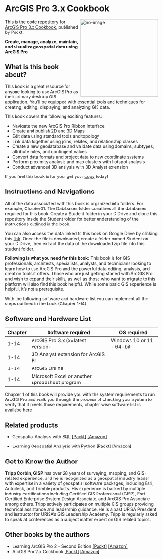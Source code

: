 # ArcGIS Pro 3.x Cookbook

<a href="https://www.packtpub.com/product/arcgis-pro-3x-cookbook-second-edition/9781837631704"><img src="https://content.packt.com/B19715/cover_image_small.jpg" alt="no-image" height="256px" align="right"></a>

This is the code repository for [ArcGIS Pro 3.x Cookbook](https://www.packtpub.com/product/arcgis-pro-3x-cookbook-second-edition/9781837631704), published by Packt.

**Create, manage, analyze, maintain, and visualize geospatial data using ArcGIS Pro**

## What is this book about?
This book is a great resource for anyone looking to use ArcGIS Pro as their primary desktop GIS application. You’ll be equipped with essential tools and techniques for creating, editing, displaying, and analyzing GIS data.

This book covers the following exciting features:
* Navigate the new ArcGIS Pro Ribbon Interface
* Create and publish 2D and 3D Maps
* Edit data using standard tools and topology
* Link data together using joins, relates, and relationship classes
* Create a new geodatabase and validate data using domains, subtypes, attribute rules, and contingent values
* Convert data formats and project data to new coordinate systems
* Perform proximity analysis and map clusters with hotspot analysis
* Conduct advanced 3D analysis with 3D Analyst extension

If you feel this book is for you, get your [copy](https://www.amazon.com/ArcGIS-Pro-3-x-Cookbook-geospatial-ebook/dp/B0C3CT4HMC/ref=sr_1_1?crid=2AK2QB8CZNMTG&dib=eyJ2IjoiMSJ9.l9dz0J66AS1NSd9y1VvV1xrYIfdrz6AszEXE1gKjiC_kz3fZSYdBvPQtLicQq6hwjAyD8Jolmfq15XYQrrgg2v6at6hLECPXY5ZgtU0UK5m-gtcZl1a_1oPAWQ2btwNtqHePTa54Q-HjmPVtjqtE3VeS-cYmp3Ys-lFC15P1fTgyQAYByRkfbeWipxLt55I5us8H03j--p4n9xf4JWw2Um0ygVL_NMhRsWgSnooDHaI.leh5Teadgho90XqGjuFoXgBEEd_nOMsd5CroY4b4vOw&dib_tag=se&keywords=arcgis+pro+3.x+cookbook&qid=1711620199&sprefix=arcgis+pro+3.x+cookboo%2Caps%2C454&sr=8-1) today!

## Instructions and Navigations
All of the data associated with this book is organized into folders. For example, Chapter01. The Databases folder conatines all the databases required for this book.
Create a Student folder in your C Drive and clone this repository inside the Student folder for better understanding of the instructions outlined in the book. 

You can also access the data linked to this book on Google Drive by clicking this [link](https://drive.google.com/file/d/1wfEIHiF18uzbBeZ_AxKp8NDS101HB5Q1/view?usp=drive_link). Once the file is downloaded, create a folder named Student on your C Drive, then extract the data of the downloaded zip file into this student folder.

**Following is what you need for this book:**
This book is for GIS professionals, architects, specialists, analysts, and technicians looking to learn how to use ArcGIS Pro and the powerful data editing, analysis, and creation tools it offers. Those who are just getting started with ArcGIS Pro and wish to expand their skills, as well as those who want to migrate to this platform will also find this book helpful. While some basic GIS experience is helpful, it’s not a prerequisite.

With the following software and hardware list you can implement all the steps outlined in the book (Chapter 1-14).
## Software and Hardware List
| Chapter | Software required | OS required |
| -------- | ------------------------------------ | ----------------------------------- |
| 1-14 | ArcGIS Pro 3.x (x=latest version) | Windows 10 or 11 - 64-bit |
| 1-14 | 3D Analyst extension for ArcGIS Pr |    |
| 1-14 | ArcGIS Online |  |
| 1-14 | Microsoft Excel or another spreadsheet program|   |

Chapter 1 of this book will provide you with the system requirements to run ArcGIS Pro and walk you through the process of checking your system to verify that it meets those requirements,
chapter wise software list is availabe [here](https://github.com/PacktPublishing/ArcGIS-Pro-3.x-Cookbook/blob/main/Software%20Hardware%20List.pdf)

## Related products
* Geospatial Analysis with SQL [[Packt]](https://www.packtpub.com/product/geospatial-analysis-with-sql/9781835083147?_gl=1*1xiot15*_gcl_au*MTc5MDQxMTI0LjE3MDQ4NzY0MzQ.*_ga*MTI3MTI1MDc3LjE3MDQ4NzY0MzU.*_ga_Q4R8G7SJDK*MTcxMjIxOTQxNC4yOC4xLjE3MTIyMjc5NTguNTAuMC4w) [[Amazon]](https://www.amazon.com/Geospatial-Analysis-SQL-hands-performing/dp/1835083145/ref=sr_1_1?crid=1JEWEC6RJS7ZA&dib=eyJ2IjoiMSJ9.JnzVk1Ql2Jx5Oicl9-NbagbjtZkzh-FT_JoNNQUAeN-KlFqdU7jhIJpoht4DRfFX75m3M0Vev243JpN2vqmHA6TBEfhJmO1f5A2ex8WAsMyB18Qn5DW3dKoG1Ql7uLTdh-YIdHX3id6kz8lbe5O6X9hJ2xmeSfceAlzg6TfvAB_51_TFOnVSI1tF7OMeLZ-miTFO8e1eNdRAWn6kq8W-SO52XlUPuLPHn8-9EBSqWjU.MUnS8Zt2mFQgi1U2wSW_DjmANyVcv9v7d3dVQRIcSlQ&dib_tag=se&keywords=Geospatial+Analysis+with+SQL&qid=1712227891&sprefix=geospatial+analysis+with+sql%2Caps%2C336&sr=8-1)

* Learning Geospatial Analysis with Python [[Packt]](https://www.packtpub.com/product/learning-geospatial-analysis-with-python-fourth-edition/9781837639175) [[Amazon]](https://www.amazon.com/Learning-Geospatial-Analysis-Python-techniques/dp/1837639175/ref=sr_1_1?crid=RBA7GJIKRNLN&dib=eyJ2IjoiMSJ9.qmYA7EaBFtY719N5euiUTRD8Z8owlMKLg3BAr4c061sVBifHJZLqNyBLNWqlGxiCQNY-xW_9RoIfgylMCzV_EZDMJ0A_r4mNpXKGYs-3p5fTqj4BllSf3DQCrsXPozsj8_KL3jWMZoQjqJfQBxzFobkA8SWd1A7LYyej5bWypuT_NYzJjGVdBHcN-Ni50BafCTGibBp6gXEK2RcoilBYlqhrLBKAMbRv5tPjamB_UYE.MEgwFPfglvZxzgVrTmeinLGcoZ7GARjo2eBKbIsmDHs&dib_tag=se&keywords=Learning+Geospatial+Analysis+with+Python&qid=1712228099&sprefix=learning+geospatial+analysis+with+python%2Caps%2C386&sr=8-1)

## Get to Know the Author
**Tripp Corbin, GISP**
 has over 28 years of surveying, mapping, and GIS-related experience, and he is recognized as a geospatial industry leader with expertise in a variety of geospatial software packages, including Esri, Autodesk, and Trimble products. His experience is backed by multiple industry certifications including Certified GIS Professional (GISP), Esri Certified Enterprise System Design Associate, and ArcGIS Pro Associate among others.
Tripp actively participates on multiple GIS groups providing technical assistance and leadership guidance. He is a past URISA President and instructor for URISA’s GIS Leadership Academy. Tripp is regularly asked to speak at conferences as a subject matter expert on GIS related topics.

## Other books by the authors
* Learning ArcGIS Pro 2 - Second Edition [[Packt]](https://www.packtpub.com/product/learning-arcgis-pro-2-second-edition/9781839210228) [[Amazon]](https://www.amazon.com/Learning-ArcGIS-Pro-beginners-geospatial-ebook/dp/B089B5GNLQ/ref=sr_1_1?crid=30V4O2JLO31H7&dib=eyJ2IjoiMSJ9.QrasFuF5cEp-Sd7o6e10hUdaTp1NO_Ynvn-_R7hY1hMIFVwoBjWODsqrX9ZQBLalYiVwC-PrgIDZmhinqGN4X1BK4k800dNEnCOhEm21MXgBTiiKwqG3JmAyGW3aL0EgfQRUywAuB7NjJ9AxBvUixh0GB_5x3lMdepLk132GyWzV3jIb73rgYRDNUH2z71KpbhgjvRDIbRz-Ahd4jkcgNwh0wjjLZ7Dq9GIsqW8qKHA.g0Vk2g05-2w_8R_pZovD-jh2_dNcogRLkAuDwGqrPOk&dib_tag=se&keywords=Learning+ArcGIS+Pro+2+-+Second+Edition&qid=1711620867&sprefix=learning+arcgis+pro+2+-+second+edition%2Caps%2C770&sr=8-1)
* ArcGIS Pro 2.x Cookbook [[Packt]](https://www.packtpub.com/product/arcgis-pro-2x-cookbook/9781788299039) [[Amazon]](https://www.amazon.com/ArcGIS-Pro-2-x-Cookbook-geographic-ebook/dp/B0753D4L4F/ref=sr_1_1?crid=331NNCA8YMGQF&dib=eyJ2IjoiMSJ9.-FF6b5ZLigu2ZU0U6JnO2h17GR31Cy_K16RizhabV4M9hktqFuhK6FaaWtvuQdUjT5QxeKuPPFmind-nFi-t6svVLlVaZh8pidJIW-UILeVa-vDIi6WKuRMQAH6OKCAFfsJArWsWkQ9o4aPzoUYWkMBg9U8A5b4iXRQrurP-Q3gr7iuAxsl_JIyfZGipQQrMw_UZAA1Gx0dIv0SS1ISyTYa7j4nDvSI27HsdKGJLt0A.pAxyDH4oBvvsWx7mWmG1VvrvzDZfDsT9TwGwCsjIfMI&dib_tag=se&keywords=ArcGIS+Pro+2.x+Cookbook&qid=1711620936&sprefix=arcgis+pro+2.x+cookbook%2Caps%2C405&sr=8-1)

